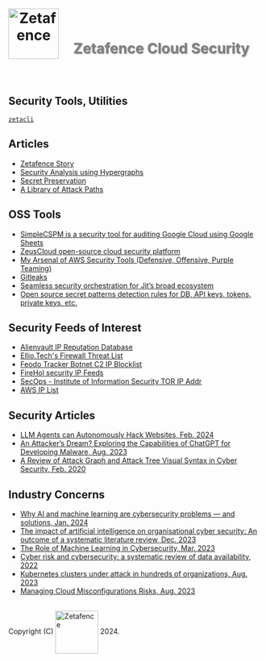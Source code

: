 <h1 align="center">
    <img align="left" width="100" height="100" src="https://zetafence.com/images/logo.png" alt="Zetafence"/>
    <br />
    <p style="color: #808080; text-shadow: 1px 1px 2px rgba(0, 0, 0, 0.5);">
    Zetafence Cloud Security
    </p>
</h1>

<br/>

## Security Tools, Utilities

[`zetacli`](https://github.com/zetafence/zetacli)

## Articles

- [Zetafence Story](https://github.com/zetafence/public/blob/main/conception.md)
- [Security Analysis using Hypergraphs](https://github.com/zetafence/public/blob/main/hypergraphs-in-security.md)
- [Secret Preservation](https://github.com/zetafence/public/blob/main/secrets.md)
- [A Library of Attack Paths](https://github.com/zetafence/public/blob/main/attack-paths.md)

## OSS Tools

- [SimpleCSPM is a security tool for auditing Google Cloud using Google Sheets](https://github.com/somethingnew2-0/SimpleCSPM)
- [ZeusCloud open-source cloud security platform](https://github.com/Zeus-Labs/ZeusCloud)
- [My Arsenal of AWS Security Tools (Defensive, Offensive, Purple Teaming)](https://github.com/toniblyx/my-arsenal-of-aws-security-tools)
- [Gitleaks](https://github.com/gitleaks/gitleaks)
- [Seamless security orchestration for Jit’s broad ecosystem](https://www.jit.io/jit-flexible-security-orchestration-and-tooling)
- [Open source secret patterns detection rules for DB, API keys, tokens, private keys, etc.](https://github.com/mazen160/secrets-patterns-db)

## Security Feeds of Interest

- [Alienvault IP Reputation Database](https://reputation.alienvault.com)
- [Ellio.Tech's Firewall Threat List](https://ellio.tech/ellio-threat-list-tailored-to-perimeter)
- [Feodo Tracker Botnet C2 IP Blocklist](https://feodotracker.abuse.ch/blocklist/)
- [FireHol security IP Feeds](https://iplists.firehol.org)
- [SecOps - Institute of Information Security TOR IP Addr](https://github.com/SecOps-Institute/Tor-IP-Addresses)
- [AWS IP List](https://github.com/SecOps-Institute/AWSIPLists)

## Security Articles

- [LLM Agents can Autonomously Hack Websites, Feb. 2024](https://arxiv.org/abs/2402.06664)
- [An Attacker’s Dream? Exploring the Capabilities of ChatGPT for Developing Malware, Aug. 2023](https://dl.acm.org/doi/abs/10.1145/3607505.3607513)
- [A Review of Attack Graph and Attack Tree Visual Syntax in Cyber Security, Feb. 2020](https://www.sciencedirect.com/science/article/abs/pii/S1574013719300772)

## Industry Concerns

- [Why AI and machine learning are cybersecurity problems — and solutions, Jan. 2024](https://www.ey.com/en_us/cybersecurity/ai-and-ml-are-cybersecurity-problems-and-solutions)
- [The impact of artificial intelligence on organisational cyber security: An outcome of a systematic literature review, Dec. 2023](https://www.sciencedirect.com/science/article/pii/S2543925123000372)
- [The Role of Machine Learning in Cybersecurity, Mar. 2023](https://dl.acm.org/doi/10.1145/3545574)
- [Cyber risk and cybersecurity: a systematic review of data availability, 2022](https://www.ncbi.nlm.nih.gov/pmc/articles/PMC8853293/)
- [Kubernetes clusters under attack in hundreds of organizations, Aug. 2023](https://www.csoonline.com/article/648756/kubernetes-clusters-under-attack-in-hundreds-of-organizations.html)
- [Managing Cloud Misconfigurations Risks, Aug. 2023](https://cloudsecurityalliance.org/blog/2023/08/14/managing-cloud-misconfigurations-risks)



<br/>Copyright (C)
    <a href="https://zetafence.com">
    <img align="center" width="85" src="https://img.shields.io/badge/Zetafence-8A2BE2" alt="Zetafence"/></a>
2024.
